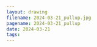 ```yaml
---
layout: drawing
filename: 2024-03-21_pullup.jpg
pagename: 2024-03-21_pullup
date: 2024-03-21
tags:
---
```

